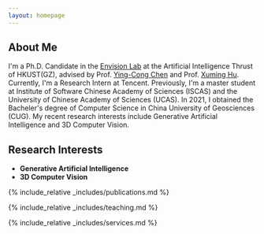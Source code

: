 ```yaml
---
layout: homepage
---
```


## About Me

I'm a Ph.D. Candidate in the [Envision Lab](https://envision-research.hkust-gz.edu.cn/) at the Artificial Intelligence Thrust of HKUST(GZ), advised by Prof. [Ying-Cong Chen](https://www.yingcong.me/) and Prof. [Xuming Hu](https://xuminghu.github.io/). Currently, I'm a Research Intern at Tencent. Previously, I'm a master student at Institute of Software Chinese Academy of Sciences (ISCAS) and the University of Chinese Academy of Sciences (UCAS). In 2021, I obtained the Bacheler's degree of Computer Science in China University of Geosciences (CUG). My recent research interests include Generative Artificial Intelligence and 3D Computer Vision.


## Research Interests

- **Generative Artificial Intelligence**
- **3D Computer Vision**

{% include_relative _includes/publications.md %}

{% include_relative _includes/teaching.md %}

{% include_relative _includes/services.md %}

<div style="height: 250px;width: 250px;margin-left: 40px;">
    <script type="text/javascript" id="clstr_globe" src="//clustrmaps.com/globe.js?d=eqmeXayAbKjPDkBB2FKVj3afISBnWFI1my0w529iYi4"></script>
</div>